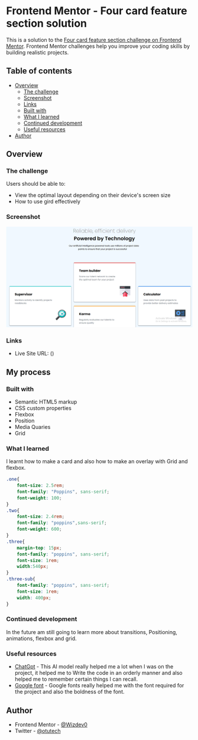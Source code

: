 # Frontend Mentor - Four card feature section solution

This is a solution to the [Four card feature section challenge on Frontend Mentor](https://www.frontendmentor.io/challenges/four-card-feature-section-weK1eFYK). Frontend Mentor challenges help you improve your coding skills by building realistic projects.

## Table of contents

- [Overview](#overview)
  - [The challenge](#the-challenge)
  - [Screenshot](#screenshot)
  - [Links](#links)
  - [Built with](#built-with)
  - [What I learned](#what-i-learned)
  - [Continued development](#continued-development)
  - [Useful resources](#useful-resources)
- [Author](#author)


## Overview

### The challenge

Users should be able to:

- View the optimal layout depending on their device's screen size
- How to use gird effectively

### Screenshot

![Project Screenshot](/Assets/four-ss.png)


### Links

- Live Site URL: ()

## My process

### Built with

- Semantic HTML5 markup
- CSS custom properties
- Flexbox
- Position
- Media Quaries
- Grid

### What I learned

I learnt how to make a card and also how to make an overlay with Grid and flexbox.

```css
.one{
    font-size: 2.5rem;
    font-family: "Poppins", sans-serif;
    font-weight: 100;
}
.two{
    font-size: 2.4rem;
    font-family: "poppins",sans-serif;
    font-weight: 600;
}
.three{
    margin-top: 15px;
    font-family: "poppins", sans-serif;
    font-size: 1rem;
    width:540px;
}
.three-sub{
    font-family: "poppins", sans-serif;
    font-size: 1rem;
    width: 400px;
}
```


### Continued development
In the future am still going to learn more about transitions, Positioning, animations, flexbox and grid.

### Useful resources

- [ChatGpt](https://chat.openai.com) - This AI model really helped me a lot when I was on the project, it helped me to Write the code in an orderly manner and also helped me to remember certain things I can recall.
- [Google font](https://fonts.google.com) - Google fonts really helped me with the font required for the project and also the boldness of the font.


## Author

- Frontend Mentor - [@Wizdev0](https://www.frontendmentor.io/profile/Wizdev0)
- Twitter - [@otutech](https://www.twitter.com/otutech)

